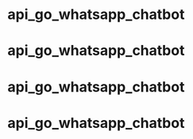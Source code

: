 # api_go_whatsapp_chatbot
# api_go_whatsapp_chatbot
# api_go_whatsapp_chatbot
# api_go_whatsapp_chatbot
